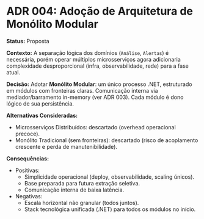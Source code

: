 # ADR 004: Adoção de Arquitetura de Monólito Modular

**Status:** Proposta

**Contexto:**
A separação lógica dos domínios (`Análise`, `Alertas`) é necessária, porém operar múltiplos microsserviços agora adicionaria complexidade desproporcional (infra, observabilidade, rede) para a fase atual.

**Decisão:**
Adotar **Monólito Modular**: um único processo .NET, estruturado em módulos com fronteiras claras. Comunicação interna via mediador/barramento in-memory (ver ADR 003). Cada módulo é dono lógico de sua persistência.

**Alternativas Consideradas:**

- Microsserviços Distribuídos: descartado (overhead operacional precoce).
- Monólito Tradicional (sem fronteiras): descartado (risco de acoplamento crescente e perda de manutenibilidade).

**Consequências:**

- Positivas:
  - Simplicidade operacional (deploy, observabilidade, scaling únicos).
  - Base preparada para futura extração seletiva.
  - Comunicação interna de baixa latência.
- Negativas:
  - Escala horizontal não granular (todos juntos).
  - Stack tecnológica unificada (.NET) para todos os módulos no início.